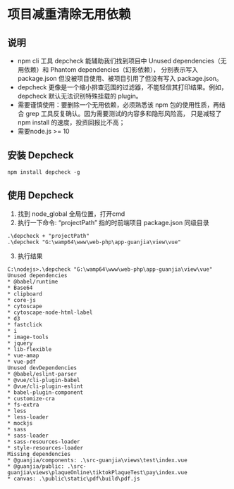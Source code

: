 
# 项目减重清除无用依赖

## 说明
- npm cli 工具 depcheck 能辅助我们找到项目中 Unused dependencies（无用依赖）和 Phantom dependencies（幻影依赖），
分别表示写入 package.json 但没被项目使用、被项目引用了但没有写入 package.json。
- depcheck 更像是一个缩小排查范围的过滤器，不能轻信其打印结果。例如，depcheck 默认无法识别特殊挂载的 plugin。
- 需要谨慎使用：要删除一个无用依赖，必须熟悉该 npm 包的使用性质，再结合 grep 工具反复确认。因为需要测试的内容多和隐形风险高，
只是减轻了npm install 的速度，投资回报比不高；
- 需要node.js >= 10

## 安装 Depcheck
```shell
npm install depcheck -g
```

## 使用 Depcheck
1. 找到 node_global 全局位置，打开cmd
2. 执行一下命令: “projectPath” 指的时前端项目 package.json 同级目录
```shell
.\depcheck + "projectPath"
.\depcheck "G:\wamp64\www\web-php\app-guanjia\view\vue"
```

3. 执行结果
```shell
C:\nodejs>.\depcheck "G:\wamp64\www\web-php\app-guanjia\view\vue"
Unused dependencies
* @babel/runtime
* Base64
* clipboard
* core-js
* cytoscape
* cytoscape-node-html-label
* d3
* fastclick
* i
* image-tools
* jquery
* lib-flexible
* vue-amap
* vue-pdf
Unused devDependencies
* @babel/eslint-parser
* @vue/cli-plugin-babel
* @vue/cli-plugin-eslint
* babel-plugin-component
* customize-cra
* fs-extra
* less
* less-loader
* mockjs
* sass
* sass-loader
* sass-resources-loader
* style-resources-loader
Missing dependencies
* @guanjia/components: .\src-guanjia\views\test\index.vue
* @guanjia/public: .\src-guanjia\views\plaqueOnline\tiktokPlaqueTest\pay\index.vue
* canvas: .\public\static\pdf\build\pdf.js
```